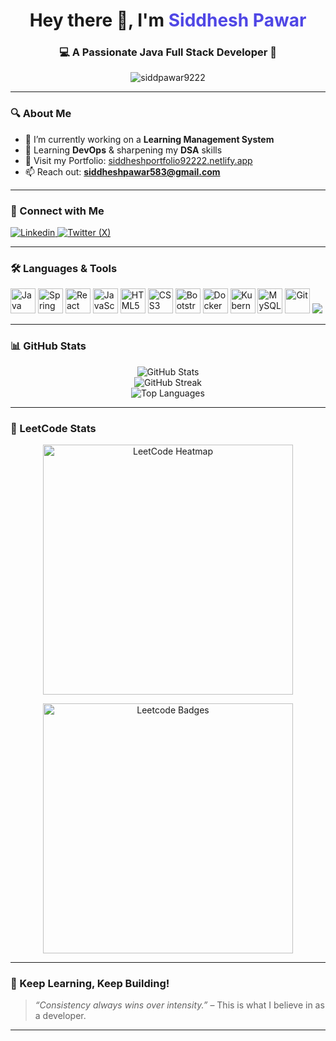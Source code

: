 <h1 align="center">Hey there 👋, I'm <span style="color:#4F46E5;">Siddhesh Pawar</span></h1>
<h3 align="center">💻 A Passionate Java Full Stack Developer 🚀</h3>

<p align="center">
  <img src="https://komarev.com/ghpvc/?username=siddpawar9222&label=Profile%20views&color=0e75b6&style=flat" alt="siddpawar9222" />
</p>

---

### 🔍 About Me

- 🚧 I’m currently working on a **Learning Management System**
- 🌱 Learning **DevOps** & sharpening my **DSA** skills
- 🔗 Visit my Portfolio: [siddheshportfolio92222.netlify.app](https://siddheshportfolio92222.netlify.app/)
- 📫 Reach out: **siddheshpawar583@gmail.com**

---

### 🤝 Connect with Me

<p align="left">
  <a href="https://linkedin.com/in/siddheshpawar22" target="_blank">
    <img src="https://img.shields.io/badge/LinkedIn-blue?style=for-the-badge&logo=linkedin&logoColor=white" alt="Linkedin"/>
  </a>
  <a href="https://x.com/GeekySiddhesh" target="_blank">
    <img src="https://img.shields.io/badge/Twitter-black?style=for-the-badge&logo=twitter&logoColor=white" alt="Twitter (X)"/>
  </a>
</p>

---

### 🛠️ Languages & Tools

<p align="left">
  <img src="https://cdn.jsdelivr.net/gh/devicons/devicon/icons/java/java-original.svg" alt="Java" width="40" height="40"/>
  <img src="https://cdn.jsdelivr.net/gh/devicons/devicon/icons/spring/spring-original.svg" alt="Spring Boot" width="40" height="40"/>
  <img src="https://cdn.jsdelivr.net/gh/devicons/devicon/icons/react/react-original.svg" alt="React" width="40" height="40"/>
  <img src="https://cdn.jsdelivr.net/gh/devicons/devicon/icons/javascript/javascript-original.svg" alt="JavaScript" width="40" height="40"/>
  <img src="https://cdn.jsdelivr.net/gh/devicons/devicon/icons/html5/html5-original.svg" alt="HTML5" width="40" height="40"/>
  <img src="https://cdn.jsdelivr.net/gh/devicons/devicon/icons/css3/css3-original.svg" alt="CSS3" width="40" height="40"/>
  <img src="https://cdn.jsdelivr.net/gh/devicons/devicon/icons/bootstrap/bootstrap-original.svg" alt="Bootstrap" width="40" height="40"/>
  <img src="https://cdn.jsdelivr.net/gh/devicons/devicon/icons/docker/docker-original.svg" alt="Docker" width="40" height="40"/>
  <img src="https://cdn.jsdelivr.net/gh/devicons/devicon/icons/kubernetes/kubernetes-plain.svg" alt="Kubernetes" width="40" height="40"/>
  <img src="https://cdn.jsdelivr.net/gh/devicons/devicon/icons/mysql/mysql-original.svg" alt="MySQL" width="40" height="40"/>
  <img src="https://cdn.jsdelivr.net/gh/devicons/devicon/icons/git/git-original.svg" alt="Git" width="40" height="40"/>
  <img src="https://img.shields.io/badge/Amazon_AWS-FF9900?style=for-the-badge&logo=amazonaws&logoColor=white"/>
</p>

---

### 📊 GitHub Stats

<p align="center">
  <img src="https://github-readme-stats.vercel.app/api?username=Siddpawar9222&show_icons=true&theme=radical" alt="GitHub Stats" />
  <br/>
  <img src="https://github-readme-streak-stats.herokuapp.com/?user=Siddpawar9222&theme=radical" alt="GitHub Streak" />
  <br/>
  <img src="https://github-readme-stats.vercel.app/api/top-langs/?username=Siddpawar9222&layout=compact&theme=radical" alt="Top Languages" />
</p>

---

### 🧠 LeetCode Stats

<p align="center">
  <img src="https://leetcard.jacoblin.cool/GeekySiddhesh?theme=dark&ext=heatmap" alt="LeetCode Heatmap" width="400"/>
</p>

<p align="center">
  <img src="https://leetcode-badge-showcase.vercel.app/api?username=GeekySiddhesh&theme=dark" alt="Leetcode Badges" width="400"/>
</p>

---

### 🚀 Keep Learning, Keep Building!

> _“Consistency always wins over intensity.”_ – This is what I believe in as a developer.

---
